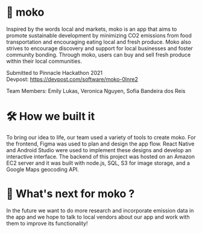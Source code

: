 # 🌾 moko 
 
Inspired by the words local and markets, moko is an app that aims to promote sustainable development by minimizing CO2 emissions from food transportation and encouraging eating local and fresh produce. Moko also strives to encourage discovery and support for local businesses and foster community bonding. Through moko, users can buy and sell fresh produce within their local communities.

Submitted to Pinnacle Hackathon 2021  
Devpost: https://devpost.com/software/moko-0lnre2

Team Members: Emily Lukas, Veronica Nguyen, Sofia Bandeira dos Reis

# 🛠 How we built it

To bring our idea to life, our team used a variety of tools to create moko. For the frontend, Figma was used to plan and design the app flow. React Native and Android Studio were used to implement these designs and develop an interactive interface. The backend of this project was hosted on an Amazon EC2 server and it was built with node.js, SQL, S3 for image storage, and a Google Maps geocoding API.

# 💨 What's next for moko ?

In the future we want to do more research and incorporate emission data in the app and we hope to talk to local vendors about our app and work with them to improve its functionality!
